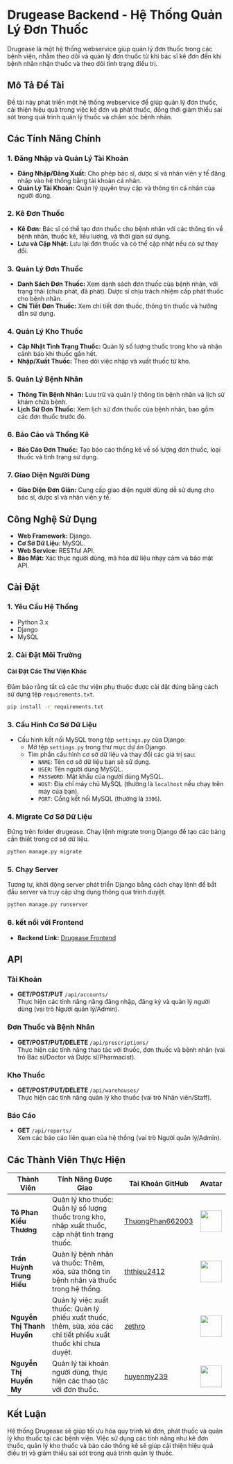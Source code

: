 # Drugease Backend - Hệ Thống Quản Lý Đơn Thuốc

Drugease là một hệ thống webservice giúp quản lý đơn thuốc trong các bệnh viện, nhằm theo dõi và quản lý đơn thuốc từ khi bác sĩ kê đơn đến khi bệnh nhân nhận thuốc và theo dõi tình trạng điều trị.

## Mô Tả Đề Tài

Đề tài này phát triển một hệ thống webservice để giúp quản lý đơn thuốc, cải thiện hiệu quả trong việc kê đơn và phát thuốc, đồng thời giảm thiểu sai sót trong quá trình quản lý thuốc và chăm sóc bệnh nhân.

## Các Tính Năng Chính

### 1. Đăng Nhập và Quản Lý Tài Khoản
- **Đăng Nhập/Đăng Xuất:** Cho phép bác sĩ, dược sĩ và nhân viên y tế đăng nhập vào hệ thống bằng tài khoản cá nhân.
- **Quản Lý Tài Khoản:** Quản lý quyền truy cập và thông tin cá nhân của người dùng.

### 2. Kê Đơn Thuốc
- **Kê Đơn:** Bác sĩ có thể tạo đơn thuốc cho bệnh nhân với các thông tin về bệnh nhân, thuốc kê, liều lượng, và thời gian sử dụng.
- **Lưu và Cập Nhật:** Lưu lại đơn thuốc và có thể cập nhật nếu có sự thay đổi.

### 3. Quản Lý Đơn Thuốc
- **Danh Sách Đơn Thuốc:** Xem danh sách đơn thuốc của bệnh nhân, với trạng thái (chưa phát, đã phát). Dược sĩ chịu trách nhiệm cấp phát thuốc cho bệnh nhân.
- **Chi Tiết Đơn Thuốc:** Xem chi tiết đơn thuốc, thông tin thuốc và hướng dẫn sử dụng.

### 4. Quản Lý Kho Thuốc
- **Cập Nhật Tình Trạng Thuốc:** Quản lý số lượng thuốc trong kho và nhận cảnh báo khi thuốc gần hết.
- **Nhập/Xuất Thuốc:** Theo dõi việc nhập và xuất thuốc từ kho.

### 5. Quản Lý Bệnh Nhân
- **Thông Tin Bệnh Nhân:** Lưu trữ và quản lý thông tin bệnh nhân và lịch sử khám chữa bệnh.
- **Lịch Sử Đơn Thuốc:** Xem lịch sử đơn thuốc của bệnh nhân, bao gồm các đơn thuốc trước đó.

### 6. Báo Cáo và Thống Kê
- **Báo Cáo Đơn Thuốc:** Tạo báo cáo thống kê về số lượng đơn thuốc, loại thuốc và tình trạng sử dụng.

### 7. Giao Diện Người Dùng
- **Giao Diện Đơn Giản:** Cung cấp giao diện người dùng dễ sử dụng cho bác sĩ, dược sĩ và nhân viên y tế.

## Công Nghệ Sử Dụng

- **Web Framework:** Django.
- **Cơ Sở Dữ Liệu:** MySQL.
- **Web Service:** RESTful API.
- **Bảo Mật:** Xác thực người dùng, mã hóa dữ liệu nhạy cảm và bảo mật API.

## Cài Đặt

### 1. Yêu Cầu Hệ Thống
- Python 3.x
- Django
- MySQL

### 2. Cài Đặt Môi Trường

#### Cài Đặt Các Thư Viện Khác
Đảm bảo rằng tất cả các thư viện phụ thuộc được cài đặt đúng bằng cách sử dụng tệp `requirements.txt`.
```bash
pip install -r requirements.txt
```

### 3. Cấu Hình Cơ Sở Dữ Liệu
- Cấu hình kết nối MySQL trong tệp `settings.py` của Django:
  - Mở tệp `settings.py` trong thư mục dự án Django.
  - Tìm phần cấu hình cơ sở dữ liệu và thay đổi các giá trị sau:
    - `NAME`: Tên cơ sở dữ liệu bạn sẽ sử dụng.
    - `USER`: Tên người dùng MySQL.
    - `PASSWORD`: Mật khẩu của người dùng MySQL.
    - `HOST`: Địa chỉ máy chủ MySQL (thường là `localhost` nếu chạy trên máy của bạn).
    - `PORT`: Cổng kết nối MySQL (thường là `3306`).

### 4. Migrate Cơ Sở Dữ Liệu
Đứng trên folder drugease. Chạy lệnh migrate trong Django để tạo các bảng cần thiết trong cơ sở dữ liệu.
```bash
python manage.py migrate
```

### 5. Chạy Server
Tương tự, khởi động server phát triển Django bằng cách chạy lệnh để bắt đầu server và truy cập ứng dụng thông qua trình duyệt.
```bash
python manage.py runserver
```

### 6. kết nối với Frontend

- **Backend Link:** [Drugease Frontend](https://github.com/huyenmy239/drugease-fe)

## API

### Tài Khoản
- **GET/POST/PUT** `/api/accounts/`  
  Thực hiện các tính năng năng đăng nhập, đăng ký và quản lý người dùng (vai trò Người quản lý/Admin).

### Đơn Thuốc và Bệnh Nhân
- **GET/POST/PUT/DELETE** `/api/prescriptions/`  
  Thực hiện các tính năng thao tác với thuốc, đơn thuốc và bệnh nhân (vai trò Bác sĩ/Doctor và Dược sĩ/Pharmacist).

### Kho Thuốc
- **GET/POST/PUT/DELETE** `/api/warehouses/`  
  Thực hiện các tính năng quản lý kho thuốc (vai trò Nhân viên/Staff).

### Báo Cáo
- **GET** `/api/reports/`  
  Xem các báo cáo liên quan của hệ thống (vai trò Người quản lý/Admin).

## Các Thành Viên Thực Hiện

| Thành Viên                  | Tính Năng Được Giao                                                         | Tài Khoản GitHub                  | Avatar                                |
|------------------------------|----------------------------------------------------------------------------|-----------------------------------|---------------------------------------|
| **Tô Phan Kiều Thương**      | Quản lý kho thuốc: Quản lý số lượng thuốc trong kho, nhập xuất thuốc, cập nhật tình trạng thuốc. | [ThuongPhan662003](https://github.com/ThuongPhan662003) | <img src="https://avatars.githubusercontent.com/ThuongPhan662003" width="50" height="50" /> |
| **Trần Huỳnh Trung Hiếu**    | Quản lý bệnh nhân và thuốc: Thêm, xóa, sửa thông tin bệnh nhân và thuốc trong hệ thống. | [ththieu2412](https://github.com/ththieu2412) | <img src="https://avatars.githubusercontent.com/ththieu2412" width="50" height="50" /> |
| **Nguyễn Thị Thanh Huyến**   | Quản lý việc xuất thuốc: Quản lý phiếu xuất thuốc, thêm, sửa, xóa các chi tiết phiếu xuất thuốc khi chưa duyệt. | [zethro](https://github.com/zethro) | <img src="https://avatars.githubusercontent.com/zethro" width="50" height="50" /> |
| **Nguyễn Thị Huyền My**      | Quản lý tài khoản người dùng, thực hiện các thao tác với đơn thuốc. | [huyenmy239](https://github.com/huyenmy239) | <img src="https://avatars.githubusercontent.com/huyenmy239" width="50" height="50" /> |



## Kết Luận

Hệ thống Drugease sẽ giúp tối ưu hóa quy trình kê đơn, phát thuốc và quản lý kho thuốc tại các bệnh viện. Việc sử dụng các tính năng như kê đơn thuốc, quản lý kho thuốc và báo cáo thống kê sẽ giúp cải thiện hiệu quả điều trị và giảm thiểu sai sót trong quá trình quản lý thuốc.
